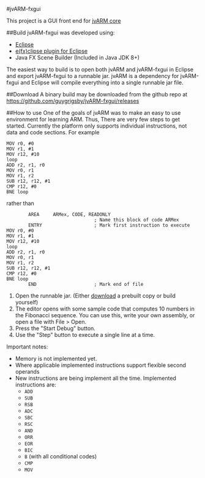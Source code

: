 #jvARM-fxgui

This project is a GUI front end for [jvARM core](https://github.com/guygrigsby/jvARM)

##Build
jvARM-fxgui was developed using:
* [Eclipse](https://eclipse.org/) 
* [e(fx)clipse plugin for Eclipse](https://www.eclipse.org/efxclipse/index.html)
* Java FX Scene Builder (Included in Java JDK 8+)

The easiest way to build is to open both jvARM and jvARM-fxgui in Eclipse and export jvARM-fxgui to a runnable jar. jvARM is a dependency for jvARM-fxgui and Eclipse will compile everything into a single runnable jar file.

##Download
A binary build may be downloaded from the github repo at https://github.com/guygrigsby/jvARM-fxgui/releases

##How to use
One of the goals of jvARM was to make an easy to use environment for learning ARM. Thus, There are very few steps to get started. Currently the platform only supports individual instructions, not data and code sections. For example
```assembly
MOV r0, #0
MOV r1, #1
MOV r12, #10
loop
ADD r2, r1, r0
MOV r0, r1
MOV r1, r2
SUB r12, r12, #1
CMP r12, #0
BNE loop
```
rather than
```assembly
        AREA     ARMex, CODE, READONLY
                                ; Name this block of code ARMex
        ENTRY                   ; Mark first instruction to execute
MOV r0, #0
MOV r1, #1
MOV r12, #10
loop
ADD r2, r1, r0
MOV r0, r1
MOV r1, r2
SUB r12, r12, #1
CMP r12, #0
BNE loop
        END                     ; Mark end of file
```
1. Open the runnable jar. (Either [download](https://github.com/guygrigsby/jvARM-fxgui/releases) a prebuilt copy or build yourself)
2. The editor opens with some sample code that computes 10 numbers in the Fibonacci sequence. You can use this, write your own assembly, or open a file with File > Open.
3. Press the "Start Debug" button.
4. Use the "Step" button to execute a single line at a time. 

Important notes:
* Memory is not implemented yet.
* Where applicable implemented instructions support flexible second operands
* New instructions are being implement all the time. Implemented instructions are:
  * `ADD`
  * `SUB`
  * `RSB`
  * `ADC`
  * `SBC`
  * `RSC`
  * `AND`
  * `ORR`
  * `EOR`
  * `BIC`
  * `B` (with all conditional codes)
  * `CMP`
  * `MOV`
